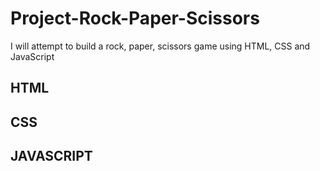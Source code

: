 # Project-Rock-Paper-Scissors

I will attempt to build a rock, paper, scissors game using HTML, CSS and JavaScript

## HTML

## CSS

## JAVASCRIPT


